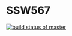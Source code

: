 # SSW567

[![build status of master](https://travis-ci.com/willmartin00/SSW567.svg?branch=HW05a_Mocking)](https://travis-ci.com/willmartin00/SSW567)
